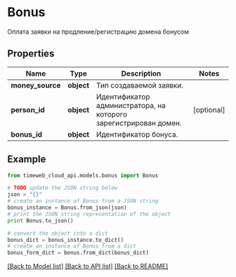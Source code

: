 # Bonus

Оплата заявки на продление/регистрацию домена бонусом

## Properties
Name | Type | Description | Notes
------------ | ------------- | ------------- | -------------
**money_source** | **object** | Тип создаваемой заявки. | 
**person_id** | **object** | Идентификатор администратора, на которого зарегистрирован домен. | [optional] 
**bonus_id** | **object** | Идентификатор бонуса. | 

## Example

```python
from timeweb_cloud_api.models.bonus import Bonus

# TODO update the JSON string below
json = "{}"
# create an instance of Bonus from a JSON string
bonus_instance = Bonus.from_json(json)
# print the JSON string representation of the object
print Bonus.to_json()

# convert the object into a dict
bonus_dict = bonus_instance.to_dict()
# create an instance of Bonus from a dict
bonus_form_dict = bonus.from_dict(bonus_dict)
```
[[Back to Model list]](../README.md#documentation-for-models) [[Back to API list]](../README.md#documentation-for-api-endpoints) [[Back to README]](../README.md)


